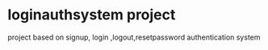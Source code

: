 # loginauthsystem project
project based on signup, login ,logout,resetpassword authentication system
